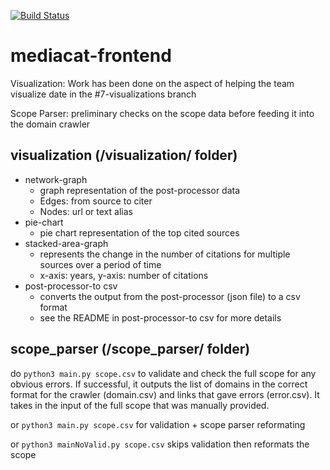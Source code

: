 [![Build Status](https://travis-ci.org/UTMediaCAT/mediacat-frontend.svg?branch=master)](https://travis-ci.org/UTMediaCAT/mediacat-frontend)

# mediacat-frontend

Visualization: Work has been done on the aspect of helping the team visualize date in the #7-visualizations branch

Scope Parser: preliminary checks on the scope data before feeding it into the domain crawler

## visualization (/visualization/ folder)

-   network-graph
    -   graph representation of the post-processor data
    -   Edges: from source to citer
    -   Nodes: url or text alias
-   pie-chart
    -   pie chart representation of the top cited sources
-   stacked-area-graph
    -   represents the change in the number of citations for multiple sources over a period of time
    -   x-axis: years, y-axis: number of citations
-   post-processor-to csv
    -   converts the output from the post-processor (json file) to a csv format
    -   see the README in post-processor-to csv for more details

## scope_parser (/scope_parser/ folder)

do `python3 main.py scope.csv` to validate and check the full scope for any obvious errors. If successful, it outputs the list of domains in the correct format for the crawler (domain.csv) and links that gave errors (error.csv). It takes in the input of the full scope that was manually provided.

or `python3 main.py scope.csv` for validation + scope parser reformating

or `python3 mainNoValid.py scope.csv` skips validation then reformats the scope

